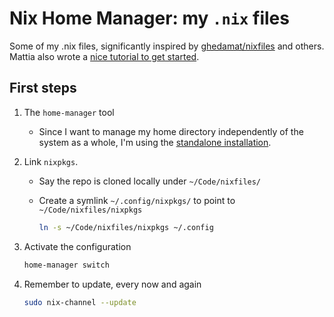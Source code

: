 # Nix Home Manager: my `.nix` files

Some of my .nix files, significantly inspired by [ghedamat/nixfiles](https://github.com/ghedamat/nixfiles) and others. Mattia also wrote a [nice tutorial to get started][tutorial].

## First steps

1. The `home-manager` tool
   - Since I want to manage my home directory independently of the system as a whole, I'm using the [standalone installation].
1. Link `nixpkgs`.

   - Say the repo is cloned locally under `~/Code/nixfiles/`
   - Create a symlink `~/.config/nixpkgs/` to point to `~/Code/nixfiles/nixpkgs`

     ```sh
     ln -s ~/Code/nixfiles/nixpkgs ~/.config
     ```

1. Activate the configuration

   ```sh
   home-manager switch
   ```

1. Remember to update, every now and again

   ```sh
   sudo nix-channel --update
   ```

   [standalone installation]: https://nix-community.github.io/home-manager/index.html#sec-install-standalone
   [tutorial]: https://ghedam.at/24353/tutorial-getting-started-with-home-manager-for-nix
